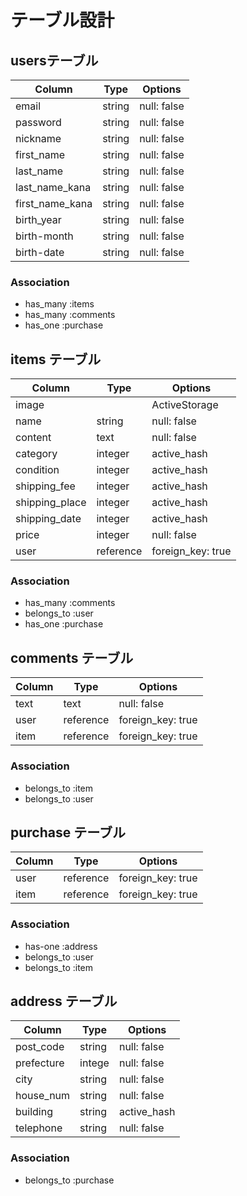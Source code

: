 # テーブル設計

## usersテーブル

| Column          | Type   | Options     |
| ---------       | ------ | ----------- |
| email           | string | null: false |
| password        | string | null: false |
| nickname        | string   | null: false |
| first_name      | string   | null: false |
| last_name       | string   | null: false |
| last_name_kana  | string   | null: false |
| first_name_kana | string   | null: false |
| birth_year      | string   | null: false |
| birth-month     | string   | null: false |
| birth-date      | string   | null: false |

### Association

- has_many :items
- has_many :comments
- has_one :purchase


## items テーブル

| Column         | Type      | Options       |
| ---------      | --------  | -----------   |
| image          |           | ActiveStorage |
| name           | string    | null: false   |
| content        |  text     | null: false   |
| category       |  integer  | active_hash   |
| condition      |  integer  | active_hash   |
| shipping_fee   |  integer  | active_hash   |
| shipping_place |  integer  | active_hash   |
| shipping_date  |  integer  | active_hash   |
| price          | integer   | null: false   |
| user           | reference | foreign_key: true|

### Association

- has_many :comments
- belongs_to :user
- has_one :purchase


## comments テーブル

| Column     | Type      | Options           |
| ---------  | --------  | --------------    |
| text       | text      | null: false       |
| user       | reference | foreign_key: true |
| item       | reference | foreign_key: true |

### Association

- belongs_to :item
- belongs_to :user


## purchase テーブル

| Column     | Type      | Options           |
| ---------  | --------  | --------------    |
| user       | reference | foreign_key: true |
| item       | reference | foreign_key: true |


### Association

- has-one :address
- belongs_to  :user
- belongs_to  :item


## address テーブル

| Column         | Type      | Options       |
| ---------      | --------  | -----------   |
| post_code      |  string   | null: false   |
| prefecture     |  intege   | null: false   |
| city           |  string   | null: false   |
| house_num      |  string   | null: false   |
| building       |  string   | active_hash   |
| telephone      | string    | null: false   |

### Association

- belongs_to  :purchase
